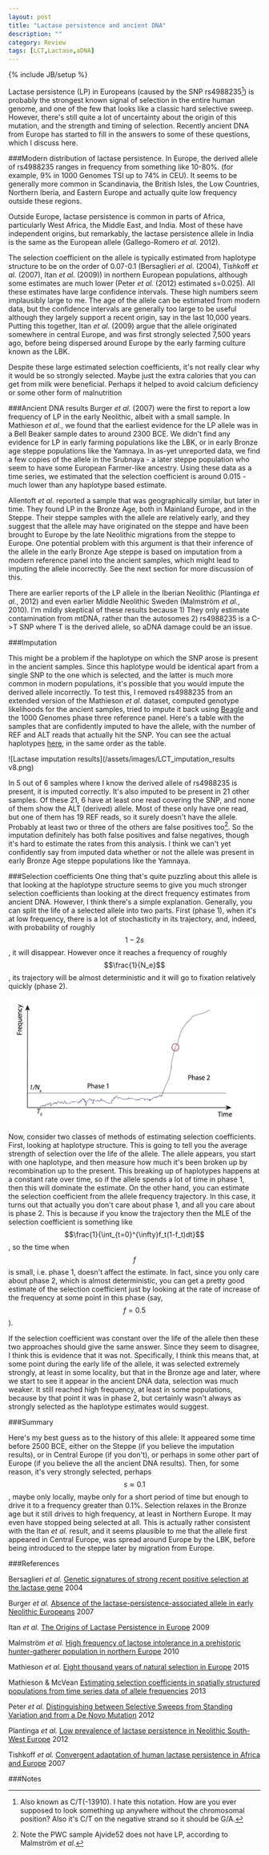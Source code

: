 ```yaml
---
layout: post
title: "Lactase persistence and ancient DNA"
description: ""
category: Review
tags: [LCT,Lactase,aDNA]
---
```

{% include JB/setup %}

Lactase persistence (LP) in Europeans (caused by the SNP rs4988235[^NAME]) is probably the strongest known signal of selection in the entire human genome, and one of the few that looks like a classic hard selective sweep. However, there's still quite a lot of uncertainty about the origin of this mutation, and the strength and timing of selection. Recently ancient DNA from Europe has started to fill in the answers to some of these questions, which I discuss here.

###Modern distribution of lactase persistence. 
In Europe, the derived allele of rs4988235 ranges in frequency from something like 10-80%. (for example, 9% in 1000 Genomes TSI up to 74% in CEU). It seems to be generally more common in Scandinavia, the British Isles, the Low Countries, Northern Iberia, and Eastern Europe and actually quite low frequency outside these regions. 

Outside Europe, lactase persistence is common in parts of Africa, particularly West Africa, the Middle East, and India. Most of these have independent origins, but remarkably, the lactase persistence allele in India is the same as the European allele (Gallego-Romero *et al.* 2012).

The selection coefficient on the allele is typically estimated from haplotype structure to be on the order of 0.07-0.1 (Bersaglieri *et al.* (2004), Tishkoff *et al.* (2007), Itan *et al.* (2009)) in northern European populations, although some estimates are much lower (Peter *et al.* (2012) estimated s=0.025). All these estimates have large confidence intervals. These high numbers seem implausibly large to me. The age of the allele can be estimated from modern data, but the confidence intervals are generally too large to be useful although they largely support a recent origin, say in the last 10,000 years. Putting this together, Itan *et al.* (2009) argue that the allele originated somewhere in central Europe, and was first strongly selected 7,500 years ago, before being dispersed around Europe by the early farming culture known as the LBK.  

Despite these large estimated selection coefficients, it's not really clear why it would be so strongly selected. Maybe just the extra calories that you can get from milk were beneficial. Perhaps it helped to avoid calcium deficiency or some other form of malnutrition

###Ancient DNA results
Burger *et al.* (2007) were the first to report a low frequency of LP in the early Neolithic, albeit with a small sample. In Mathieson *et al.*, we found that the earliest evidence for the LP allele was in a Bell Beaker sample dates to around 2300 BCE. We didn't find any evidence for LP in early farming populations like the LBK, or in early Bronze age steppe populations like the Yamnaya. In as-yet unreported data, we find a few copies of the allele in the Srubnaya - a later steppe population who seem to have some European Farmer-like ancestry. Using these data as a time series, we estimated that the selection coefficient is around 0.015 - much lower than any haplotype based estimate. 

Allentoft *et al.* reported a sample that was geographically similar, but later in time. They found LP in the Bronze Age, both in Mainland Europe, and in the Steppe. Their steppe samples with the allele are relatively early, and they suggest that the allele may have originated on the steppe and have been brought to Europe by the late Neolithic migrations from the steppe to Europe. One potential problem with this argument is that their inference of the allele in the early Bronze Age steppe is based on imputation from a modern reference panel into the ancient samples, which might lead to imputing the allele incorrectly. See the next section for more discussion of this. 

There are earlier reports of the LP allele in the Iberian Neolithic (Plantinga *et al.*, 2012) and even earlier Middle Neolithic Sweden (Malmström *et al.*, 2010). I'm mildly skeptical of these results because 1) They only estimate contamination from mtDNA, rather than the autosomes 2) rs4988235 is a C->T SNP where T is the derived allele, so aDNA damage could be an issue.

###Imputation

This might be a problem if the haplotype on which the SNP arose is present in the ancient samples. Since this haplotype would be identical apart from a single SNP to the one which is selected, and the latter is much more common in modern populations, it's possible that you would impute the derived allele incorrectly. To test this, I removed rs4988235 from an extended version of the Mathieson *et al.* dataset, computed genotype likelihoods for the ancient samples, tried to impute it back using [Beagle](http://faculty.washington.edu/browning/beagle/beagle.html) and the 1000 Genomes phase three reference panel. Here's a table with the samples that are confidently imputed to have the allele, with the number of REF and ALT reads that actually hit the SNP. You can see the actual haplotypes [here](/assets/images/LCT_haplotype_subsampled.pdf), in the same order as the table. 

![Lactase imputation results](/assets/images/LCT_imputation_results v8.png)

In 5 out of 6 samples where I know the derived allele of rs4988235 is present, it is imputed correctly. It's also imputed to be present in 21 other samples. Of these 21, 6 have at least one read covering the SNP, and none of them show the ALT (derived) allele. Most of these only have one read, but one of them has 19 REF reads, so it surely doesn't have the allele. Probably at least two or three of the others are false positives too[^AJVIDE]. So the imputation definitely has both false positives and false negatives, though it's hard to estimate the rates from this analysis. I think we can't yet confidently say from imputed data whether or not the allele was present in early Bronze Age steppe populations like the Yamnaya. 

###Selection coefficients
One thing that's quite puzzling about this allele is that looking at the haplotype structure seems to give you much stronger selection coefficients than looking at the direct frequency estimates from ancient DNA. However, I think there's a simple explanation. Generally, you can split the life of a selected allele into two parts. First (phase 1), when it's at low frequency, there is a lot of stochasticity in its trajectory, and, indeed, with probability of roughly $$1-2s$$, it will disappear. However once it reaches a frequency of roughly $$\frac{1}{N_e}$$, its trajectory will be almost deterministic and it will go to fixation relatively quickly (phase 2). 

![Allele frequency cartoon](/assets/images/selected_allele_cartoon.jpg)

Now, consider two classes of methods of estimating selection coefficients. First, looking at haplotype structure. This is going to tell you the average strength of selection over the life of the allele. The allele appears, you start with one haplotype, and then measure how much it's been broken up by recombination up to the present. This breaking up of haplotypes happens at a constant rate over time, so if the allele spends a lot of time in phase 1, then this will dominate the estimate. On the other hand, you can estimate the selection coefficient from the allele frequency trajectory. In this case, it turns out that actually you don't care about phase 1, and all you care about is phase 2. This is because if you know the trajectory then the MLE of the selection coefficient is something like $$\frac{1}{\int_{t=0}^{\infty}f_t(1-f_t)dt}$$, so the time when $$f$$ is small, i.e. phase 1, doesn't affect the estimate. In fact, since you only care about phase 2, which is almost deterministic, you can get a pretty good estimate of the selection coefficient just by looking at the rate of increase of the frequency at some point in this phase (say, $$f=0.5$$). 

If the selection coefficient was constant over the life of the allele then these two approaches should give the same answer. Since they seem to disagree, I think this is evidence that it was not. Specifically, I think this means that, at some point during the early life of the allele, it was selected extremely strongly, at least in some locality, but that in the Bronze age and later, where we start to see it appear in the ancient DNA data, selection was much weaker. It still reached high frequency, at least in some populations, because by that point it was in phase 2, but certainly wasn't always as strongly selected as the haplotype estimates would suggest. 

###Summary

Here's my best guess as to the history of this allele: It appeared some time before 2500 BCE, either on the Steppe (if you believe the imputation results), or in Central Europe (if you don't), or perhaps in some other part of Europe (if you believe the all the ancient DNA results). Then, for some reason, it's very strongly selected, perhaps $$s\approx0.1$$, maybe only locally, maybe only for a short period of time but enough to drive it to a frequency greater than 0.1%. Selection relaxes in the Bronze age but it still drives to high frequency, at least in Northern Europe. It may even have stopped being selected at all. This is actually rather consistent with the Itan *et al.* result, and it  seems plausible to me that the allele first appeared in Central Europe, was spread around Europe by the LBK, before being introduced to the steppe later by migration from Europe. 

###References

Bersaglieri *et al.* [Genetic signatures of strong recent positive selection at the lactase gene](http://www.ncbi.nlm.nih.gov/pubmed/15114531) 2004

Burger *et al.* [Absence of the lactase-persistence-associated allele in early Neolithic Europeans](http://www.pnas.org/content/104/10/3736.full) 2007

Itan *et al.* [The Origins of Lactase Persistence in Europe](http://journals.plos.org/ploscompbiol/article?id=10.1371/journal.pcbi.1000491) 2009

Malmström *et al.* [High frequency of lactose intolerance in a prehistoric hunter-gatherer population in northern Europe](http://www.biomedcentral.com/1471-2148/10/89) 2010

Mathieson *et al.* [Eight thousand years of natural selection in Europe](http://biorxiv.org/content/early/2015/03/13/016477) 2015

Mathieson & McVean [Estimating selection coefficients in spatially structured populations from time series data of allele frequencies](http://www.ncbi.nlm.nih.gov/pubmed/23307902) 2013

Peter *et al.* [Distinguishing between Selective Sweeps from Standing Variation and from a De Novo Mutation](http://journals.plos.org/plosgenetics/article?id=10.1371/journal.pgen.1003011) 2012

Plantinga *et al.* [Low prevalence of lactase persistence in Neolithic South-West Europe](http://www.ncbi.nlm.nih.gov/pubmed/22234158) 2012

Tishkoff *et al.* [Convergent adaptation of human lactase persistence in Africa and Europe](http://www.ncbi.nlm.nih.gov/pubmed/17159977) 2007

###Notes

[^NAME]: Also known as C/T(-13910). I hate this notation. How are you ever supposed to look something up anywhere without the chromosomal position? Also it's C/T on the negative strand so it should be G/A.  

[^AJVIDE]: Note the PWC sample Ajvide52 does not have LP, according to Malmström *et al.*
